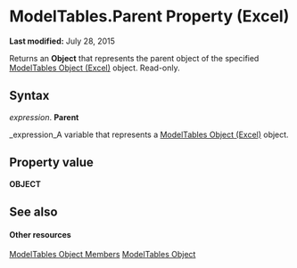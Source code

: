 
# ModelTables.Parent Property (Excel)

 **Last modified:** July 28, 2015

Returns an  **Object** that represents the parent object of the specified [ModelTables Object (Excel)](1d1cda4a-2472-4f1e-2725-cc39b2cf086c.md) object. Read-only.

## Syntax

 _expression_. **Parent**

 _expression_A variable that represents a  [ModelTables Object (Excel)](1d1cda4a-2472-4f1e-2725-cc39b2cf086c.md) object.


## Property value

 **OBJECT**


## See also


#### Other resources


 [ModelTables Object Members](d0b0e342-d7ad-46e7-1d60-8e5297b9e2fb.md)
 [ModelTables Object](1d1cda4a-2472-4f1e-2725-cc39b2cf086c.md)

